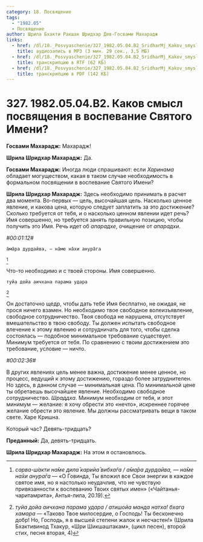 ```yaml
---
category: 18. Посвящение
tags:
  - "1982.05"
  - Посвящение
author: Шрила Бхакти Ракшак Шридхар Дев-Госвами Махарадж
links:
  - href: /dl/18._Posvyaschenie/327_1982.05.04.B2_SridharMj_Kakov_smysl_posvjashhenija_v_vospevanie_Svjatogo_Imeni.mp3
    title: аудиозапись в MP3 (3 мин. 29 сек., 3,5 МБ)
  - href: /dl/18._Posvyaschenie/327_1982.05.04.B2_SridharMj_Kakov_smysl_posvjashhenija_v_vospevanie_Svjatogo_Imeni.rtf
    title: транскрипцию в RTF (62 КБ)
  - href: /dl/18._Posvyaschenie/327_1982.05.04.B2_SridharMj_Kakov_smysl_posvjashhenija_v_vospevanie_Svjatogo_Imeni.pdf
    title: транскрипцию в PDF (142 КБ)
---
```


# 327. 1982.05.04.B2. Каков смысл посвящения в воспевание Святого Имени?

**Госвами Махарадж:** Махарадж!

**Шрила Шридхар Махарадж:** Да.

**Госвами Махарадж:** Иногда люди спрашивают: если *Харинама* обладает могуществом, какая в таком случае необходимость в формальном посвящении в воспевание Святого Имени?

**Шрила Шридхар Махарадж:** Здесь необходимо принимать в расчет два момента. Во-первых — цель, высочайшая цель. Насколько ценное явление, и какова цена, которую следует заплатить за это достижение? Сколько требуется от тебя, и о насколько ценном явлении идет речь? Имя совершенно, но требуется занять правильную позицию, чтобы получить это Имя. Речь идет об *апарадхе*, очищение от *апарадхи*.

*#00:01:12#*

    а̄ма̄ра дурдайва, — на̄ме на̄хи анура̄га
[^_ftn1]

Что-то необходимо и с твоей стороны. Имя совершенно.

    туйа дойа аичхана парама удара
[^_ftn2]

Он достаточно щедр, чтобы дать тебе Имя бесплатно, не ожидая, не прося ничего взамен. Но необходимо твое свободное волеизъявление, свободное сотрудничество. Твоя свобода не нарушена, отсутствует вмешательство в твою свободу. Ты должен испытать свободное влечение к этому явлению и сотрудничать для того, чтобы сделка состоялась — подобное минимальное требование существует. Минимум требуется от тебя. По сравнению с твоим достижением это требование, условие — ничто.

*#00:02:36#*

В других явлениях цель менее важна, достижение менее ценное, но процесс, ведущий к этому достижению, гораздо более затруднителен. Но здесь, в данном случае — минимальная цена. По минимальной цене ты обретаешь высочайшее явление. Необходимо свободное сотрудничество. *Шраддха*. Минимум необходим от тебя, и этот минимум — желание: я хочу обрести это «нечто», искреннее горячее желание обрести это явление. Мы должны рассматривать вещи в таком свете. Харе Кришна.

Который час? Девять-тридцать?

**Преданный:** Да, девять-тридцать.

**Шрила Шридхар Махарадж:** На этом я остановлюсь.



[^_ftn1]: *сарва-ш́акти на̄ме дила̄ карийа̄ вибха̄га / а̄ма̄ра дурдайва, — на̄ме на̄хи анура̄га* — «О Говинда, Ты вложил все Свои энергии в каждое святое имя, но я настолько неудачлив, что не чувствую привязанности к воспеванию Твоих святых имен» («Чайтанья-чаритамрита», Антья-лила, 20.19).

[^_ftn2]: *туйа дойа аичхана парама удара / атишойа манда натха! бхага хамара* — «Таково Твое милосердие, о Господь! Ты бесконечно добр! Но, Господь, я в высшей степени жалок и несчастен!» (Шрила Бхактивинод Тхакур, «Шри Шикшаштакам», (цикл песен), второй стих, песня вторая, 4)


